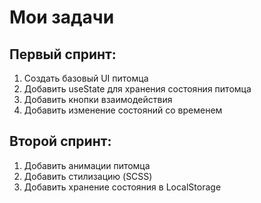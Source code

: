 <h1>Мои задачи</h1>
<h2>Первый спринт:</h2>
<ol>
  <li>Создать базовый UI питомца</li>
  <li>Добавить useState для хранения состояния питомца</li>
  <li>Добавить кнопки взаимодействия</li>
  <li>Добавить изменение состояний со временем</li>
</ol>
<h2>Второй спринт:</h2>
<ol>
  <li>Добавить анимации питомца</li>
  <li>Добавить стилизацию (SCSS)</li>
  <li>Добавить хранение состояния в LocalStorage</li>
</ol>